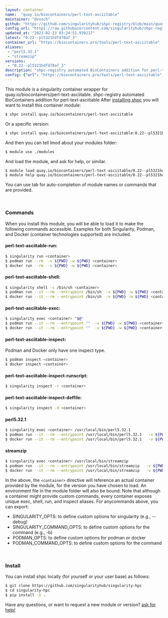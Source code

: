```yaml
---
layout: container
name:  "quay.io/biocontainers/perl-text-asciitable"
maintainer: "@vsoch"
github: "https://github.com/singularityhub/shpc-registry/blob/main/quay.io/biocontainers/perl-text-asciitable/container.yaml"
config_url: "https://raw.githubusercontent.com/singularityhub/shpc-registry/main/quay.io/biocontainers/perl-text-asciitable/container.yaml"
updated_at: "2023-02-23 03:24:51.939217"
latest: "0.22--pl5321hdfd78af_3"
container_url: "https://biocontainers.pro/tools/perl-text-asciitable"
aliases:
 - "perl5.32.1"
 - "streamzip"
versions:
 - "0.22--pl5321hdfd78af_3"
description: "shpc-registry automated BioContainers addition for perl-text-asciitable"
config: {"url": "https://biocontainers.pro/tools/perl-text-asciitable", "maintainer": "@vsoch", "description": "shpc-registry automated BioContainers addition for perl-text-asciitable", "latest": {"0.22--pl5321hdfd78af_3": "sha256:a2f3855817a466ce968679c363b44fa239c77e709f712887c6e3b11c18dba661"}, "tags": {"0.22--pl5321hdfd78af_3": "sha256:a2f3855817a466ce968679c363b44fa239c77e709f712887c6e3b11c18dba661"}, "docker": "quay.io/biocontainers/perl-text-asciitable", "aliases": {"perl5.32.1": "/usr/local/bin/perl5.32.1", "streamzip": "/usr/local/bin/streamzip"}}
---
```


This module is a singularity container wrapper for quay.io/biocontainers/perl-text-asciitable.
shpc-registry automated BioContainers addition for perl-text-asciitable
After [installing shpc](#install) you will want to install this container module:


```bash
$ shpc install quay.io/biocontainers/perl-text-asciitable
```

Or a specific version:

```bash
$ shpc install quay.io/biocontainers/perl-text-asciitable:0.22--pl5321hdfd78af_3
```

And then you can tell lmod about your modules folder:

```bash
$ module use ./modules
```

And load the module, and ask for help, or similar.

```bash
$ module load quay.io/biocontainers/perl-text-asciitable/0.22--pl5321hdfd78af_3
$ module help quay.io/biocontainers/perl-text-asciitable/0.22--pl5321hdfd78af_3
```

You can use tab for auto-completion of module names or commands that are provided.

<br>

### Commands

When you install this module, you will be able to load it to make the following commands accessible.
Examples for both Singularity, Podman, and Docker (container technologies supported) are included.

#### perl-text-asciitable-run:

```bash
$ singularity run <container>
$ podman run --rm  -v ${PWD} -w ${PWD} <container>
$ docker run --rm  -v ${PWD} -w ${PWD} <container>
```

#### perl-text-asciitable-shell:

```bash
$ singularity shell -s /bin/sh <container>
$ podman run --it --rm --entrypoint /bin/sh  -v ${PWD} -w ${PWD} <container>
$ docker run --it --rm --entrypoint /bin/sh  -v ${PWD} -w ${PWD} <container>
```

#### perl-text-asciitable-exec:

```bash
$ singularity exec <container> "$@"
$ podman run --it --rm --entrypoint ""  -v ${PWD} -w ${PWD} <container> "$@"
$ docker run --it --rm --entrypoint ""  -v ${PWD} -w ${PWD} <container> "$@"
```

#### perl-text-asciitable-inspect:

Podman and Docker only have one inspect type.

```bash
$ podman inspect <container>
$ docker inspect <container>
```

#### perl-text-asciitable-inspect-runscript:

```bash
$ singularity inspect -r <container>
```

#### perl-text-asciitable-inspect-deffile:

```bash
$ singularity inspect -d <container>
```


#### perl5.32.1

```bash
$ singularity exec <container> /usr/local/bin/perl5.32.1
$ podman run --it --rm --entrypoint /usr/local/bin/perl5.32.1   -v ${PWD} -w ${PWD} <container> -c " $@"
$ docker run --it --rm --entrypoint /usr/local/bin/perl5.32.1   -v ${PWD} -w ${PWD} <container> -c " $@"
```


#### streamzip

```bash
$ singularity exec <container> /usr/local/bin/streamzip
$ podman run --it --rm --entrypoint /usr/local/bin/streamzip   -v ${PWD} -w ${PWD} <container> -c " $@"
$ docker run --it --rm --entrypoint /usr/local/bin/streamzip   -v ${PWD} -w ${PWD} <container> -c " $@"
```



In the above, the `<container>` directive will reference an actual container provided
by the module, for the version you have chosen to load. An environment file in the
module folder will also be bound. Note that although a container
might provide custom commands, every container exposes unique exec, shell, run, and
inspect aliases. For anycommands above, you can export:

 - SINGULARITY_OPTS: to define custom options for singularity (e.g., --debug)
 - SINGULARITY_COMMAND_OPTS: to define custom options for the command (e.g., -b)
 - PODMAN_OPTS: to define custom options for podman or docker
 - PODMAN_COMMAND_OPTS: to define custom options for the command

<br>

### Install

You can install shpc locally (for yourself or your user base) as follows:

```bash
$ git clone https://github.com/singularityhub/singularity-hpc
$ cd singularity-hpc
$ pip install -e .
```

Have any questions, or want to request a new module or version? [ask for help!](https://github.com/singularityhub/singularity-hpc/issues)